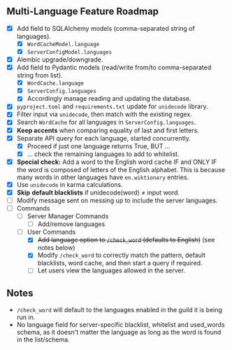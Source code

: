 ## Multi-Language Feature Roadmap
- [x] Add field to SQLAlchemy models (comma-separated string of languages).
  - [x] `WordCacheModel.language`
  - [x] `ServerConfigModel.languages`
- [x] Alembic upgrade/downgrade.
- [x] Add field to Pydantic models (read/write from/to comma-separated string from list).
  - [x] `WordCache.language`
  - [x] `ServerConfig.languages`
  - [x] Accordingly manage reading and updating the database.
- [x] `pyproject.toml` and `requirements.txt` update for `unidecode` library.
- [x] Filter input via `unidecode`, then match with the existing regex.
- [x] Search `WordCache` for all languages in `ServerConfig.languages`.
- [x] **Keep accents** when comparing equality of last and first letters.
- [x] Separate API query for each language, started concurrently.
  - [x] Proceed if just one language returns True, BUT ...
  - [x] ... check the remaining languages to add to whitelist.
- [x] **Special check:** Add a word to the English word cache IF and ONLY IF the word is composed of letters of the
English alphabet. This is because many words in other languages have `en.wiktionary` entries.
- [x] Use `unidecode` in karma calculations.
- [x] **Skip** **default blacklists** if unidecode(word) ≠ input word.
- [ ] Modify message sent on messing up to include the server languages.
- [ ] Commands
  - [ ] Server Manager Commands
    - [ ] Add/remove languages
  - [ ] User Commands
    - [x] ~~Add language option to `/check_word` (defaults to English)~~ (see notes below)
    - [x] Modify `/check_word` to correctly match the pattern, default blacklists,
word cache, and then start a query if required.
    - [ ] Let users view the languages allowed in the server.

## Notes
- `/check_word` will default to the languages enabled in the guild it is being run in.
- No language field for server-specific blacklist, whitelist and used_words schema, 
as it doesn't matter the language as long as the word is found in the list/schema.
